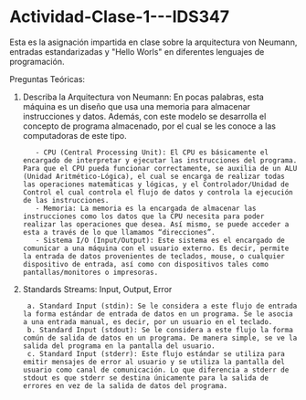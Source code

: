 # Actividad-Clase-1---IDS347
Esta es la asignación impartida en clase sobre la arquitectura von Neumann, entradas estandarizadas y "Hello Worls" en diferentes lenguajes de programación.

Preguntas Teóricas:

1. Describa la Arquitectura von Neumann: En pocas palabras, esta máquina es un diseño que usa una memoria para almacenar instrucciones y datos. Además, con este modelo se desarrolla el concepto de programa almacenado, por el cual se les conoce a las computadoras de este tipo.

          - CPU (Central Processing Unit): El CPU es básicamente el encargado de interpretar y ejecutar las instrucciones del programa. Para que el CPU pueda funcionar correctamente, se auxilia de un ALU (Unidad Aritmético-Lógica), el cual se encarga de realizar todas las operaciones matemáticas y lógicas, y el Controlador/Unidad de Control el cual controla el flujo de datos y controla la ejecución de las instrucciones.
          - Memoria: La memoria es la encargada de almacenar las instrucciones como los datos que la CPU necesita para poder realizar las operaciones que desea. Así mismo, se puede acceder a esta a través de lo que llamamos “direcciones”.
          - Sistema I/O (Input/Output): Este sistema es el encargado de comunicar a una máquina con el usuario externo. Es decir, permite la entrada de datos provenientes de teclados, mouse, o cualquier dispositivo de entrada, así como con dispositivos tales como pantallas/monitores o impresoras.
   
2. Standards Streams: Input, Output, Error
   
        a. Standard Input (stdin): Se le considera a este flujo de entrada la forma estándar de entrada de datos en un programa. Se le asocia a una entrada manual, es decir, por un usuario en el teclado.
        b. Standard Input (stdout): Se le considera a este flujo la forma común de salida de datos en un programa. De manera simple, se ve la salida del programa en la pantalla del usuario.
        c. Standard Input (stderr): Este flujo estándar se utiliza para emitir mensajes de error al usuario y se utiliza la pantalla del usuario como canal de comunicación. Lo que diferencia a stderr de stdout es que stderr se destina únicamente para la salida de errores en vez de la salida de datos del programa.

  
